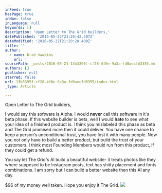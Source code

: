 ```yaml
---
inFeed: true
hasPage: true
inNav: false
inLanguage: null
keywords: []
description: 'Open Letter to The Grid builders,'
datePublished: '2016-05-22T21:20:42.407Z'
dateModified: '2016-05-22T21:20:28.409Z'
title: ''
author:
  - name: brad hawkins
    url: ''
sourcePath: _posts/2016-05-21-13b3395f-cf28-4f0e-9a3a-fd0aecfd3355.md
authors: []
publisher: null
starred: false
url: 13b3395f-cf28-4f0e-9a3a-fd0aecfd3355/index.html
_type: Article

---
```

Open Letter to The Grid builders,

I would say this software is Alpha. I would **never** call this software in it's beta phase. If this website builder is beta, well I would **hate** to see what your idea of a finished product is. I think you mislabeled this phase as beta and The Grid promised more then it could deliver. You have one chance to keep a person's unconditional trust, you have lost it with many people. Now you not only have to build a better product, but build the trust of your customers. I think most Founding Members would run from this product, if they could get a refund.

You say let The Grid's AI build a beautiful website- it treats photos like they where supposed to be Instagram posts, text has shitty placement and fonts combinations. I am sorry but I can build a better website then this AI any day.

$96 of my money well taken. Hope you enjoy it The Grid.
![](https://s3-us-west-2.amazonaws.com/the-grid-img/p/41ace2eb1136a0c595089c4cd2476c48ee1cb5e6.gif)